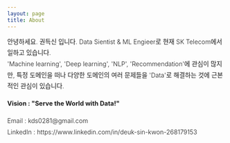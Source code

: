 ```yaml
---
layout: page
title: About
---
```


<div style="font-size: 0.9rem; font-weight:300; line-height: 1.6rem;">

안녕하세요. 권득신 입니다. Data Sientist & ML Engieer로 현재 SK Telecom에서 일하고 있습니다.<br> 
'Machine learning', 'Deep learning', 'NLP', 'Recommendation'에 관심이 많지만, 특정 도메인을 떠나 다양한 도메인의 여러 문제들을 'Data'로 해결하는 것에 근본적인 관심이 있습니다.  
<p class="message" style="font-size: 0.9rem; font-weight: 700">
Vision : "Serve the World with Data!"
</p>
Email : kds0281@gmail.com <br>
LinkedIn : https://www.linkedin.com/in/deuk-sin-kwon-268179153


<span style="color:#1a1917; font-family: Babas; font-size: 1em;">
</span>
